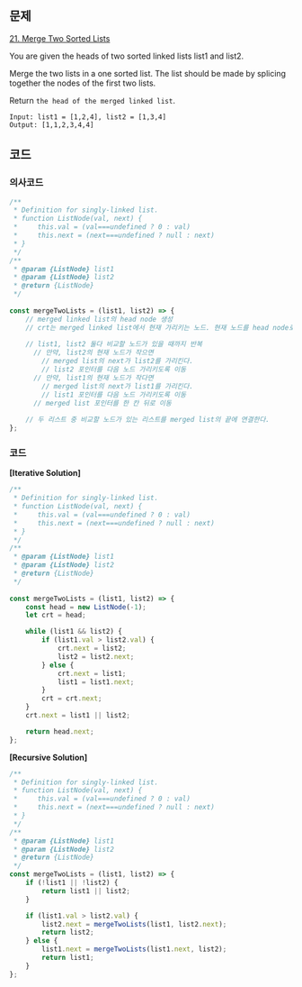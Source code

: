 ## 문제
[21. Merge Two Sorted Lists](https://leetcode.com/problems/merge-two-sorted-lists/description/)

You are given the heads of two sorted linked lists list1 and list2.

Merge the two lists in a one sorted list. The list should be made by splicing together the nodes of the first two lists.

Return ```the head of the merged linked list```.

```
Input: list1 = [1,2,4], list2 = [1,3,4]
Output: [1,1,2,3,4,4]
```

## 코드
### 의사코드
```js
/**
 * Definition for singly-linked list.
 * function ListNode(val, next) {
 *     this.val = (val===undefined ? 0 : val)
 *     this.next = (next===undefined ? null : next)
 * }
 */
/**
 * @param {ListNode} list1
 * @param {ListNode} list2
 * @return {ListNode}
 */
 
const mergeTwoLists = (list1, list2) => {
    // merged linked list의 head node 생성
    // crt는 merged linked list에서 현재 가리키는 노드. 현재 노드를 head node로 초기화한다. 
    
    // list1, list2 둘다 비교할 노드가 있을 때까지 반복
      // 만약, list2의 현재 노드가 작으면
        // merged list의 next가 list2를 가리킨다.
        // list2 포인터를 다음 노드 가리키도록 이동
      // 만약, list1의 현재 노드가 작다면
        // merged list의 next가 list1를 가리킨다.
        // list1 포인터를 다음 노드 가리키도록 이동
      // merged list 포인터를 한 칸 뒤로 이동
    
    // 두 리스트 중 비교할 노드가 있는 리스트를 merged list의 끝에 연결한다.
};
```

### 코드

**[Iterative Solution]**
```js
/**
 * Definition for singly-linked list.
 * function ListNode(val, next) {
 *     this.val = (val===undefined ? 0 : val)
 *     this.next = (next===undefined ? null : next)
 * }
 */
/**
 * @param {ListNode} list1
 * @param {ListNode} list2
 * @return {ListNode}
 */
 
const mergeTwoLists = (list1, list2) => {
    const head = new ListNode(-1);
    let crt = head;

    while (list1 && list2) {
        if (list1.val > list2.val) {
            crt.next = list2;
            list2 = list2.next;
        } else {
            crt.next = list1;
            list1 = list1.next;
        }
        crt = crt.next;
    }
    crt.next = list1 || list2;

    return head.next;
};
```

**[Recursive Solution]**
```js
/**
 * Definition for singly-linked list.
 * function ListNode(val, next) {
 *     this.val = (val===undefined ? 0 : val)
 *     this.next = (next===undefined ? null : next)
 * }
 */
/**
 * @param {ListNode} list1
 * @param {ListNode} list2
 * @return {ListNode}
 */
const mergeTwoLists = (list1, list2) => {
    if (!list1 || !list2) {
        return list1 || list2;
    }

    if (list1.val > list2.val) {
        list2.next = mergeTwoLists(list1, list2.next);
        return list2;
    } else {
        list1.next = mergeTwoLists(list1.next, list2);
        return list1;
    }
};
```
